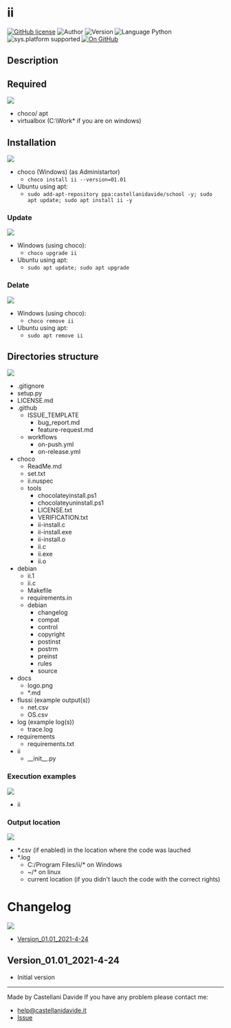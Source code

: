 # ii
[![GitHub license](https://img.shields.io/badge/license-Apache%202.0%20License-green?style=flat)](https://github.com/CastellaniDavide/cpp-ii/blob/master/LICENSE) ![Author](https://img.shields.io/badge/author-Castellani%20Davide-green?style=flat) ![Version](https://img.shields.io/badge/version-v01.01-blue?style=flat) ![Language Python](https://img.shields.io/badge/language-Python-yellowgreen?style=flat) ![sys.platform supported](https://img.shields.io/badge/OS%20platform%20supported-All-blue?style=flat) [![On GitHub](https://img.shields.io/badge/on%20GitHub-True-green?style=flat&logo=github)](https://github.com/CastellaniDavide/ii) 

## Description


## Required
![](http://jeffnielsen.com/wp-content/uploads/2014/06/required-cropped.png)
 - choco/ apt
 - virtualbox (C:\Work\* if you are on windows)

## Installation
![](https://dctacademy.com/wp-content/uploads/2016/12/install.jpeg)
 - choco (Windows) (as Administartor)
   - ```choco install ii --version=01.01```
 - Ubuntu using apt:
    - ```sudo add-apt-repository ppa:castellanidavide/school -y; sudo apt update; sudo apt install ii -y```

### Update
![](https://images.idgesg.net/images/article/2020/07/software_update_by_gocmen_gettyimages-1146311500_2400x1600-100852481-large.jpg)
  - Windows (using choco):
    - ```choco upgrade ii```
  - Ubuntu using apt:
    - ```sudo apt update; sudo apt upgrade```

### Delate
![](http://cdn.onlinewebfonts.com/svg/img_105952.png)
  - Windows (using choco):
    - ```choco remove ii```
  - Ubuntu using apt:
    - ```sudo apt remove ii```

## Directories structure
![](https://cdn.analyticsvidhya.com/wp-content/uploads/2019/05/data-science-framework.png)
 - .gitignore
 - setup.py
 - LICENSE.md
 - .github
   - ISSUE_TEMPLATE
     - bug_report.md
     - feature-request.md
   - workflows
     - on-push.yml
     - on-release.yml
 - choco
   - ReadMe.md
   - set.txt
   - ii.nuspec
   - tools
     - chocolateyinstall.ps1
     - chocolateyuninstall.ps1
     - LICENSE.txt
     - VERIFICATION.txt
     - ii-install.c
     - ii-install.exe
     - ii-install.o
     - ii.c
     - ii.exe
     - ii.o
 - debian
   - ii.1
   - ii.c
   - Makefile
   - requirements.in
   - debian
     - changelog
     - compat
     - control
     - copyright
     - postinst
     - postrm
     - preinst
     - rules
     - source
 - docs
   - logo.png
   - \*.md
 - flussi (example output(s))
   - net.csv
   - OS.csv
 - log (example log(s))
   - trace.log
 - requirements
   - requirements.txt
 - ii
   - \_\_init\_\_.py
   
### Execution examples  
![](https://blog.toadworld.com/hs-fs/hubfs/SQL_tools-8_ways_large.jpg?width=3248&name=SQL_tools-8_ways_large.jpg)
 - ii
   
### Output location
![](https://www.macroeconomia.it/wp-content/uploads/2018/03/input-output-650x364.png)
 - *.csv (if enabled) in the location where the code was lauched
 - *.log
   - C:/Program Files/ii/* on Windows
   - ~/* on linux
   - current location (if you didn't lauch the code with the correct rights)

# Changelog
![](https://www.ashoka.org/sites/default/files/styles/medium_1600x1000/public/old_way_new_way.jpg?itok=3JnbJz4O)
 - [Version_01.01_2021-4-24](#Version_0101_2021-4-24)

## Version_01.01_2021-4-24
 - Initial version

---
Made by Castellani Davide 
If you have any problem please contact me:
- help@castellanidavide.it
- [Issue](https://github.com/CastellaniDavide/ii/issues)
